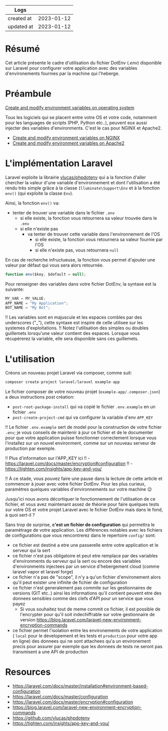 | Logs       |            |
|------------|------------|
| created at | 2023-01-12 |
| updated at | 2023-01-12 |

# Résumé

Cet article présente le cadre d'utilisation du fichier DotEnv (_.env_) disponible sur Laravel pour configurer votre application avec des variables d'environements fournies par la machine qui l'heberge.

# Préambule

[Create and modify environment variables on operating system](/abenevaut.dev/abenevaut.dev/Articles%20Staging/Create%20and%20modify%20environment%20variables%20on%20operating%20system.md)

Tous les logiciels qui se placent entre votre OS et votre code, notamment pour les languages de scripts (PHP, Python etc..), peuvent eux aussi injecter des variables d'environments. C'est le cas pour NGINX et Apache2.

-   [Create and modify environment variables on NGINX](/abenevaut.dev/abenevaut.dev/Articles%20Staging/Create%20and%20modify%20environment%20variables%20on%20NGINX.md)
-   [Create and modify environment variables on Apache2](/abenevaut.dev/abenevaut.dev/Articles%20Staging/Create%20and%20modify%20environment%20variables%20on%20Apache2.md)

# L'implémentation Laravel

Laravel exploite la librairie [vlucas/phpdotenv](https://github.com/vlucas/phpdotenv) qui a la fonction d'aller chercher la valeur d'une variable d'environnement et dont l'utilisation a été rendu très simple grâce à la classe `Illuminate\Support\Env` et à la fonction `env()` (qui exploite la classe `Env`).

Ainsi, la fonction `env()` va:

-   tenter de trouver une variable dans le fichier `.env`
    -   si elle existe, la fonction vous retournera sa valeur trouvée dans le `.env`
    -   si elle n'existe pas
        -   va tenter de trouver cette variable dans l'environnement de l'OS
            -   si elle existe, la fonction vous retournera sa valeur fournie par l'OS
            -   si elle n'existe pas, vous retournera `null`

En cas de recherche infructueuse, la fonction vous permet d'ajouter une valeur par défaut qui vous sera alors retournée.

```javascript
function env($key, $default = null);
```

Pour renseigner des variables dans votre fichier DotEnv, la syntaxe est la suivante:

```javascript
MY_VAR = MY_VALUE;
APP_NAME = "My Application";
BOT_NAME = "My Bot";
```

!! Les variables sont en majuscule et les espaces combles par des underscores ("\_"), cette syntaxe est inspire de celle utilisee sur les systemes d'exploitations.
!! Notez l'utilisation des simples ou doubles guillemets lorsqu'une valeur contient des espaces. Lorsque vous récupérerez la variable, elle sera disponible sans ces guillemets.

# L'utilisation

Créons un nouveau projet Laravel via composer, comme suit:

```javascript
composer create-project laravel/laravel example-app
```

Le fichier composer de votre nouveau projet (`example-app/.composer.json`) a deux instructions post création:

-   `post-root-package-install` qui va copié le fichier `.env.example` en un fichier `.env`
-   `post-create-project-cmd` qui va configurer la variable d'env `APP_KEY`

!! Le fichier `.env.example` sert de model pour la construction de votre fichier `.env`; je vous conseils de maintenir à jour ce fichier et de le documenter pour que votre application puisse fonctionner correctement lorsque vous l'installez sur un nouvel environment, comme sur un nouveau serveur de production par exemple.

!! Plus d'information sur l'APP_KEY ici
!! - <https://laravel.com/docs/master/encryption#configuration>
!! - <https://tighten.com/insights/app-key-and-you/>

!! À ce stade, vous pouvez faire une pause dans la lecture de cette article et commencer à jouer avec votre fichier DotEnv. Pour les plus curieux, paramètres quelques variables d'environnements sur votre machine 😉

Jusqu'ici nous avons décortiquer le fonctionnement de l'utilisation de ce fichier, et vous avez maintenant assez de théorie pour faire quelques tests sur votre OS et votre projet Laravel avec le fichier DotEnv mais dans le fond, à quoi sert-il ?

Sans trop de surprise, **c'est un fichier de configuration** qui permettra le paramètrage de votre application. Les différences notables avec les fichiers de configurations que vous rencontrerez dans le repertoire `config/` sont:

-   ce fichier est destiné a etre une passerelle entre votre application et le serveur qui la sert
-   ce fichier n'est pas obligatoire et peut etre remplace par des variables d'environments du serveur qui la sert ou encore des variables d'environments injectees par un service d'hebergement cloud (comme laravel vapor et laravel forge)
-   ce fichier n'a pas de "scope", il n'y a qu'un fichier d'environement alors qu'il peut exister une infinite de fichier de configuration
-   ce fichier n'est generalement pas commite sur les gestionnaires de versions (GIT etc..) ainsi les informations qu'il contient peuvent etre des donnees sensibles comme des clefs d'API pour un service que vous payez
    -   Si vous souhaitez tout de meme commit ce fichier, il est possible de l'encrypter pour qu'il soit indechiffrable sur votre gestionnaire de version <https://blog.laravel.com/laravel-new-environment-encryption-commands>
-   ce fichier permet l'isolation entre les environements de votre application ( `local` pour le developement et les tests et `production` pour votre app en ligne) des donnees qui ne sont attachees qu'a un environement precis pour assurer par exemple que les donnees de tests ne seront pas transmisent a une API de production

# Resources

- https://laravel.com/docs/master/installation#environment-based-configuration
- https://laravel.com/docs/master/configuration
- https://laravel.com/docs/master/encryption#configuration
- https://blog.laravel.com/laravel-new-environment-encryption-commands
- https://github.com/vlucas/phpdotenv
- https://tighten.com/insights/app-key-and-you/
